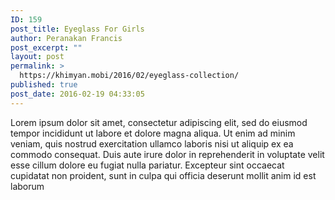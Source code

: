 ```yaml
---
ID: 159
post_title: Eyeglass For Girls
author: Peranakan Francis
post_excerpt: ""
layout: post
permalink: >
  https://khimyan.mobi/2016/02/eyeglass-collection/
published: true
post_date: 2016-02-19 04:33:05
---
```

Lorem ipsum dolor sit amet, consectetur adipiscing elit, sed do eiusmod tempor incididunt ut labore et dolore magna aliqua. Ut enim ad minim veniam, quis nostrud exercitation ullamco laboris nisi ut aliquip ex ea commodo consequat. Duis aute irure dolor in reprehenderit in voluptate velit esse cillum dolore eu fugiat nulla pariatur. Excepteur sint occaecat cupidatat non proident, sunt in culpa qui officia deserunt mollit anim id est laborum